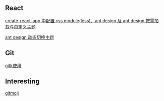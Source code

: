 
## React

[create-react-app 中配置 css module(less)、ant design 及 ant design 按需加载与自定义主题](https://github.com/GreenHandLittleWhite/blog/issues/1)

[ant design 动态切换主题](https://github.com/GreenHandLittleWhite/blog/issues/2)


## Git

[gitk使用](https://github.com/GreenHandLittleWhite/blog/issues/3)


## Interesting

[gitmoji](https://github.com/GreenHandLittleWhite/blog/issues/4)